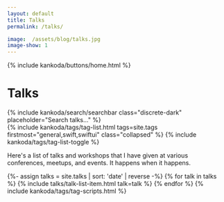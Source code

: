 ```yaml
---
layout: default
title: Talks
permalink: /talks/

image:  /assets/blog/talks.jpg
image-show: 1
---
```


{% include kankoda/buttons/home.html %}

<div class="searchbar-header">
  <h1>Talks</h1>
  {% include kankoda/search/searchbar class="discrete-dark" placeholder="Search talks..." %}
</div>

<div class="paper">
  {% include kankoda/tags/tag-list.html tags=site.tags firstmost="general,swift,swiftui" class="collapsed" %}
  {% include kankoda/tags/tag-list-toggle %}

  <p>
    Here's a list of talks and workshops that I have given at various conferences, meetups, and events. It happens when it happens.
  </p>
  
  <a name="tag-item-list"></a>
  {%- assign talks = site.talks | sort: 'date' | reverse -%}
  {% for talk in talks %}
    {% include talks/talk-list-item.html talk=talk %}
  {% endfor %}
  {% include kankoda/tags/tag-scripts.html %}
</div>